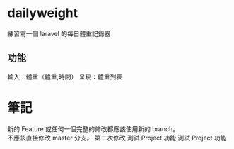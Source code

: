 # dailyweight
練習寫一個 laravel 的每日體重記錄器

## 功能
輸入：體重（體重,時間）
呈現：體重列表

# 筆記
新的 Feature 或任何一個完整的修改都應該使用新的 branch。  
不應該直接修改 master 分支。
第二次修改
測試 Project 功能
測試 Project 功能
